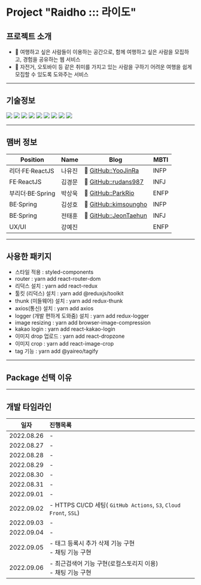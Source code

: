 # Project "Raidho ::: 라이도"
## 프로젝트 소개
- 📌 여행하고 싶은 사람들이 이용하는 공간으로, 함께 여행하고 싶은 사람을 모집하고, 경험을 공유하는 웹 서비스
- 📌 자전거, 오토바이 등 같은 취미를 가지고 있는 사람을 구하기 어려운 여행을 쉽게 모집할 수 있도록 도와주는 서비스

-----

## 기술정보
<p>
  <img src="https://img.shields.io/badge/React-61DAFB?style=for-the-badge&logo=React&logoColor=black">
  <img src="https://img.shields.io/badge/Create React App-09D3AC?style=for-the-badge&logo=Create React App&logoColor=black">
  <img src="https://img.shields.io/badge/Redux-764ABC?style=for-the-badge&logo=Redux&logoColor=white">
  <img src="https://img.shields.io/badge/React Router-CA4245?style=for-the-badge&logo=React Router&logoColor=white">
  <img src="https://img.shields.io/badge/Yarn-2C8EBB?style=for-the-badge&logo=Yarn&logoColor=white">
  <img src="https://img.shields.io/badge/styled-components-DB7093?style=for-the-badge&logo=styled-components&logoColor=white">
  <img src="https://img.shields.io/badge/Figma-F24E1E?style=for-the-badge&logo=Figma&logoColor=white">
  <img src="https://img.shields.io/badge/GitHub Actions-2088FF?style=for-the-badge&logo=GitHub Actions&logoColor=white">
  <img src="https://img.shields.io/badge/Amazon S3-569A31?style=for-the-badge&logo=Amazon S3&logoColor=white">
</p>

-----

## 맴버 정보
| Position | Name | Blog | MBTI |
| ----- | ----- | ----- | ----- |
| 리더·FE·ReactJS | 나유진 | 🔗 [GitHub::YooJinRa](https://github.com/YooJinRa) | INFP |
| FE·ReactJS | 김경문 | 🔗 [GitHub::rudans987](https://github.com/rudans987) | INFJ |
| 부리더·BE·Spring | 박상욱 | 🔗 [GitHub::ParkRio](https://github.com/ParkRio/ParkRio) | ENFP |
| BE·Spring | 김성호 | 🔗 [GitHub::kimsoungho](https://github.com/kimsoungho) | INFP |
| BE·Spring | 전태훈 | 🔗 [GitHub::JeonTaehun](https://github.com/JeonTaehun) | INFJ |
| UX/UI | 강예진 |  | ENFP |

-----

## 사용한 패키지
- 스타일 적용 : styled-components
- router : yarn add react-router-dom
- 리덕스 설치 : yarn add react-redux
- 툴킷 (리덕스) 설치 : yarn add @reduxjs/toolkit
- thunk (미들웨어) 설치 : yarn add redux-thunk
- axios(통신) 설치 : yarn add axios
- logger (개발 편하게 도와줌) 설치 : yarn add redux-logger
- image resizing : yarn add browser-image-compression
- kakao login : yarn add react-kakao-login
- 이미지 drop 업로드 : yarn add react-dropzone
- 이미지 crop : yarn add react-image-crop
- tag 기능 : yarn add @yaireo/tagify

-----

## Package 선택 이유

-----

## 개발 타임라인
| 일자 | 진행목록 |
|:-----:|:----- |
| 2022.08.26 | - <br> |
| 2022.08.27 | - <br> |
| 2022.08.28 | - <br> |
| 2022.08.29 | - <br> |
| 2022.08.30 | - <br> |
| 2022.08.31 | - <br> |
| 2022.09.01 | - <br> |
| 2022.09.02 | - HTTPS CI/CD 세팅( `GitHub Actions`, `S3`, `Cloud Front`, `SSL`) |
| 2022.09.03 | - <br> |
| 2022.09.04 | - <br> |
| 2022.09.05 | - 태그 등록시 추가 삭제 기능 구현 <br> - 채팅 기능 구현 |
| 2022.09.06 | - 최근검색어 기능 구현(로컬스토리지 이용) <br> - 채팅 기능 구현 |

